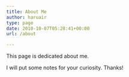 ```yaml
---
title: About Me
author: haruair
type: page
date: 2010-10-07T05:28:41+00:00
url: /about

---
```


This page is dedicated about me.

I will put some notes for your curiosity. Thanks!